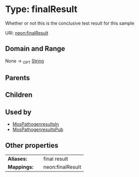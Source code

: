 
# Type: finalResult


Whether or not this is the conclusive test result for this sample

URI: [neon:finalResult](https://data.neonscience.org/finalResult)


## Domain and Range

None ->  <sub>OPT</sub> [String](types/String.md)

## Parents


## Children


## Used by

 * [MosPathogenresultsIn](MosPathogenresultsIn.md)
 * [MosPathogenresultsPub](MosPathogenresultsPub.md)

## Other properties

|  |  |  |
| --- | --- | --- |
| **Aliases:** | | final result |
| **Mappings:** | | neon:finalResult |

